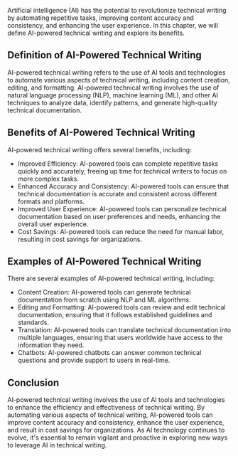 
Artificial intelligence (AI) has the potential to revolutionize technical writing by automating repetitive tasks, improving content accuracy and consistency, and enhancing the user experience. In this chapter, we will define AI-powered technical writing and explore its benefits.

Definition of AI-Powered Technical Writing
------------------------------------------

AI-powered technical writing refers to the use of AI tools and technologies to automate various aspects of technical writing, including content creation, editing, and formatting. AI-powered technical writing involves the use of natural language processing (NLP), machine learning (ML), and other AI techniques to analyze data, identify patterns, and generate high-quality technical documentation.

Benefits of AI-Powered Technical Writing
----------------------------------------

AI-powered technical writing offers several benefits, including:

* Improved Efficiency: AI-powered tools can complete repetitive tasks quickly and accurately, freeing up time for technical writers to focus on more complex tasks.
* Enhanced Accuracy and Consistency: AI-powered tools can ensure that technical documentation is accurate and consistent across different formats and platforms.
* Improved User Experience: AI-powered tools can personalize technical documentation based on user preferences and needs, enhancing the overall user experience.
* Cost Savings: AI-powered tools can reduce the need for manual labor, resulting in cost savings for organizations.

Examples of AI-Powered Technical Writing
----------------------------------------

There are several examples of AI-powered technical writing, including:

* Content Creation: AI-powered tools can generate technical documentation from scratch using NLP and ML algorithms.
* Editing and Formatting: AI-powered tools can review and edit technical documentation, ensuring that it follows established guidelines and standards.
* Translation: AI-powered tools can translate technical documentation into multiple languages, ensuring that users worldwide have access to the information they need.
* Chatbots: AI-powered chatbots can answer common technical questions and provide support to users in real-time.

Conclusion
----------

AI-powered technical writing involves the use of AI tools and technologies to enhance the efficiency and effectiveness of technical writing. By automating various aspects of technical writing, AI-powered tools can improve content accuracy and consistency, enhance the user experience, and result in cost savings for organizations. As AI technology continues to evolve, it's essential to remain vigilant and proactive in exploring new ways to leverage AI in technical writing.
